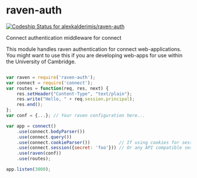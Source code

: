 raven-auth
==========

[ ![Codeship Status for alexkalderimis/raven-auth](https://www.codeship.io/projects/137f0580-800b-0130-06f3-22000a1c844f/status?branch=master)](https://www.codeship.io/projects/2377)

Connect authentication middleware for connect

This module handles raven authentication for connect web-applications.
You might want to use this if you are developing web-apps for use within
the University of Cambridge.

```js

var raven = require('raven-auth');
var connect = require('connect');
var routes = function(req, res, next) {
    res.setHeader("Content-Type", "text/plain");
    res.write("Hello, " + req.session.principal);
    res.end();
};
var conf = {...}; // Your raven configuration here...

var app = connect()
    .use(connect.bodyParser())
    .use(connect.query())
    .use(connect.cookieParser())           // If using cookies for sessions.
    .use(connect.session({secret: 'foo'})) // Or any API compatible session library.
    .use(raven(conf))
    .use(routes);

app.listen(3000);
```


